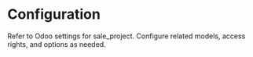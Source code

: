 # Configuration

Refer to Odoo settings for sale_project. Configure related models, access rights, and options as needed.
